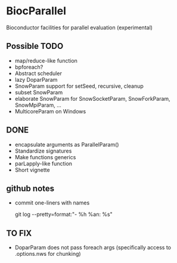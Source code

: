 BiocParallel
============

Bioconductor facilities for parallel evaluation (experimental)

Possible TODO
-------------

+ map/reduce-like function
+ bpforeach?
+ Abstract scheduler
+ lazy DoparParam
+ SnowParam support for setSeed, recursive, cleanup
+ subset SnowParam
+ elaborate SnowParam for SnowSocketParam, SnowForkParam, SnowMpiParam, ...
+ MulticoreParam on Windows

DONE
----

+ encapsulate arguments as ParallelParam()
+ Standardize signatures
+ Make functions generics
+ parLapply-like function
+ Short vignette

github notes
------------

+ commit one-liners with names

    git log --pretty=format:"- %h %an: %s"

TO FIX
-------------

+ DoparParam does not pass foreach args 
  (specifically access to .options.nws for chunking)

